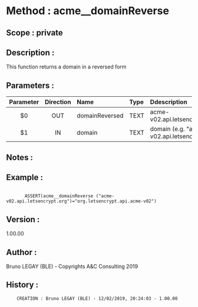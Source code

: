 ﻿# **Method :** acme__domainReverse## **Scope :** private## **Description :** This function returns a domain in a reversed form## **Parameters :** | Parameter | Direction | Name | Type | Ddescription | |:----:|:----:|:----|:----|:----| | $0 | OUT | domainReversed | TEXT | acme-v02.api.letsencrypt.org | | $1 | IN | domain | TEXT | domain (e.g. "acme-v02.api.letsencrypt.org" | ## **Notes :** ## **Example :** ```       ASSERT(acme__domainReverse ("acme-v02.api.letsencrypt.org")="org.letsencrypt.api.acme-v02")```## **Version :** 1.00.00## **Author :** Bruno LEGAY (BLE) - Copyrights A&C Consulting 2019## **History :**          CREATION : Bruno LEGAY (BLE) - 12/02/2019, 20:24:03 - 1.00.00